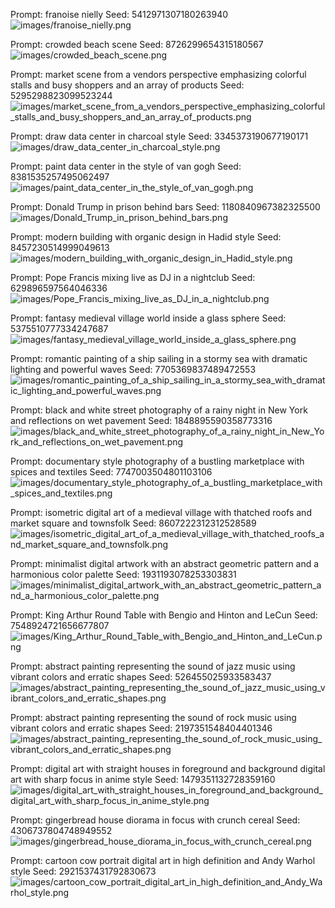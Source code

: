 Prompt:	franoise nielly
Seed:	5412971307180263940
![images/franoise_nielly.png](images/franoise_nielly.png)

Prompt:	crowded beach scene
Seed:	8726299654315180567
![images/crowded_beach_scene.png](images/crowded_beach_scene.png)

Prompt:	market scene from a vendors perspective emphasizing colorful stalls and busy shoppers and an array of products
Seed:	5295298823099523244
![images/market_scene_from_a_vendors_perspective_emphasizing_colorful_stalls_and_busy_shoppers_and_an_array_of_products.png](images/market_scene_from_a_vendors_perspective_emphasizing_colorful_stalls_and_busy_shoppers_and_an_array_of_products.png)

Prompt:	draw data center in charcoal style
Seed:	3345373190677190171
![images/draw_data_center_in_charcoal_style.png](images/draw_data_center_in_charcoal_style.png)

Prompt:	paint data center in the style of van gogh
Seed:	8381535257495062497
![images/paint_data_center_in_the_style_of_van_gogh.png](images/paint_data_center_in_the_style_of_van_gogh.png)

Prompt:	Donald Trump in prison behind bars
Seed:	1180840967382325500
![images/Donald_Trump_in_prison_behind_bars.png](images/Donald_Trump_in_prison_behind_bars.png)

Prompt:	modern building with organic design in Hadid style
Seed:	8457230514999049613
![images/modern_building_with_organic_design_in_Hadid_style.png](images/modern_building_with_organic_design_in_Hadid_style.png)

Prompt:	Pope Francis mixing live as DJ in a nightclub
Seed:	629896597564046336
![images/Pope_Francis_mixing_live_as_DJ_in_a_nightclub.png](images/Pope_Francis_mixing_live_as_DJ_in_a_nightclub.png)

Prompt:	fantasy medieval village world inside a glass sphere
Seed:	5375510777334247687
![images/fantasy_medieval_village_world_inside_a_glass_sphere.png](images/fantasy_medieval_village_world_inside_a_glass_sphere.png)

Prompt:	romantic painting of a ship sailing in a stormy sea with dramatic lighting and powerful waves
Seed:	7705369837489472553
![images/romantic_painting_of_a_ship_sailing_in_a_stormy_sea_with_dramatic_lighting_and_powerful_waves.png](images/romantic_painting_of_a_ship_sailing_in_a_stormy_sea_with_dramatic_lighting_and_powerful_waves.png)

Prompt:	black and white street photography of a rainy night in New York and reflections on wet pavement
Seed:	1848895590358773316
![images/black_and_white_street_photography_of_a_rainy_night_in_New_York_and_reflections_on_wet_pavement.png](images/black_and_white_street_photography_of_a_rainy_night_in_New_York_and_reflections_on_wet_pavement.png)

Prompt:	documentary style photography of a bustling marketplace with spices and textiles
Seed:	7747003504801103106
![images/documentary_style_photography_of_a_bustling_marketplace_with_spices_and_textiles.png](images/documentary_style_photography_of_a_bustling_marketplace_with_spices_and_textiles.png)

Prompt:	isometric digital art of a medieval village with thatched roofs and market square and townsfolk
Seed:	8607222312312528589
![images/isometric_digital_art_of_a_medieval_village_with_thatched_roofs_and_market_square_and_townsfolk.png](images/isometric_digital_art_of_a_medieval_village_with_thatched_roofs_and_market_square_and_townsfolk.png)

Prompt:	minimalist digital artwork with an abstract geometric pattern and a harmonious color palette
Seed:	1931193078253303831
![images/minimalist_digital_artwork_with_an_abstract_geometric_pattern_and_a_harmonious_color_palette.png](images/minimalist_digital_artwork_with_an_abstract_geometric_pattern_and_a_harmonious_color_palette.png)

Prompt:	King Arthur Round Table with Bengio and Hinton and LeCun
Seed:	7548924721656677807
![images/King_Arthur_Round_Table_with_Bengio_and_Hinton_and_LeCun.png](images/King_Arthur_Round_Table_with_Bengio_and_Hinton_and_LeCun.png)

Prompt:	abstract painting representing the sound of jazz music using vibrant colors and erratic shapes
Seed:	526455025933583437
![images/abstract_painting_representing_the_sound_of_jazz_music_using_vibrant_colors_and_erratic_shapes.png](images/abstract_painting_representing_the_sound_of_jazz_music_using_vibrant_colors_and_erratic_shapes.png)

Prompt:	abstract painting representing the sound of rock music using vibrant colors and erratic shapes
Seed:	2197351548404401346
![images/abstract_painting_representing_the_sound_of_rock_music_using_vibrant_colors_and_erratic_shapes.png](images/abstract_painting_representing_the_sound_of_rock_music_using_vibrant_colors_and_erratic_shapes.png)

Prompt:	digital art with straight houses in foreground and background digital art with sharp focus in anime style
Seed:	1479351132728359160
![images/digital_art_with_straight_houses_in_foreground_and_background_digital_art_with_sharp_focus_in_anime_style.png](images/digital_art_with_straight_houses_in_foreground_and_background_digital_art_with_sharp_focus_in_anime_style.png)

Prompt:	gingerbread house diorama in focus with crunch cereal
Seed:	4306737804748949552
![images/gingerbread_house_diorama_in_focus_with_crunch_cereal.png](images/gingerbread_house_diorama_in_focus_with_crunch_cereal.png)

Prompt:	cartoon cow portrait digital art in high definition and Andy Warhol style
Seed:	2921537431792830673
![images/cartoon_cow_portrait_digital_art_in_high_definition_and_Andy_Warhol_style.png](images/cartoon_cow_portrait_digital_art_in_high_definition_and_Andy_Warhol_style.png)

